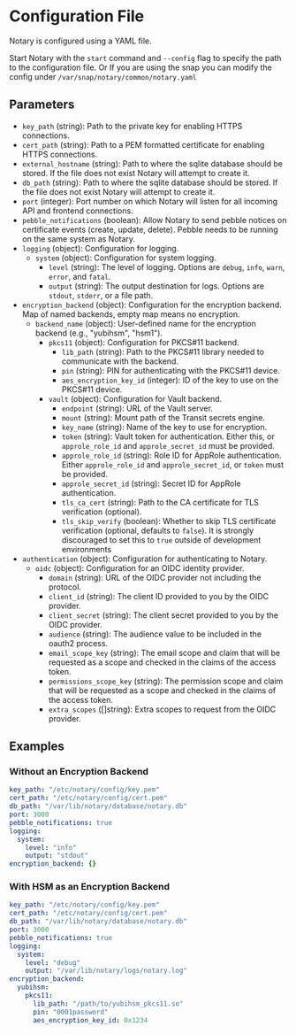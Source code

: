 # Configuration File

Notary is configured using a YAML file.

Start Notary with the `start` command and `--config` flag to specify the path to the configuration file.
Or If you are using the snap you can modify the config under `/var/snap/notary/common/notary.yaml`

## Parameters

- `key_path` (string): Path to the private key for enabling HTTPS connections.
- `cert_path` (string): Path to a PEM formatted certificate for enabling HTTPS connections.
- `external_hostname` (string): Path to where the sqlite database should be stored. If the file does not exist Notary will attempt to create it.
- `db_path` (string): Path to where the sqlite database should be stored. If the file does not exist Notary will attempt to create it.
- `port` (integer): Port number on which Notary will listen for all incoming API and frontend connections.
- `pebble_notifications` (boolean): Allow Notary to send pebble notices on certificate events (create, update, delete). Pebble needs to be running on the same system as Notary.
- `logging` (object): Configuration for logging.
  - `system` (object): Configuration for system logging.
    - `level` (string): The level of logging. Options are `debug`, `info`, `warn`, `error`, and `fatal`.
    - `output` (string): The output destination for logs. Options are `stdout`, `stderr`, or a file path.
- `encryption_backend` (object): Configuration for the encryption backend. Map of named backends, empty map means no encryption.
  - `backend_name` (object): User-defined name for the encryption backend (e.g., "yubihsm", "hsm1").
    - `pkcs11` (object): Configuration for PKCS#11 backend.
      - `lib_path` (string): Path to the PKCS#11 library needed to communicate with the backend.
      - `pin` (string): PIN for authenticating with the PKCS#11 device.
      - `aes_encryption_key_id` (integer): ID of the key to use on the PKCS#11 device.
    - `vault` (object): Configuration for Vault backend.
      - `endpoint` (string): URL of the Vault server.
      - `mount` (string): Mount path of the Transit secrets engine.
      - `key_name` (string): Name of the key to use for encryption.
      - `token` (string): Vault token for authentication. Either this, or `approle_role_id` and `approle_secret_id` must be provided.
      - `approle_role_id` (string): Role ID for AppRole authentication. Either `approle_role_id` and `approle_secret_id`, or `token` must be provided.
      - `approle_secret_id` (string): Secret ID for AppRole authentication.
      - `tls_ca_cert` (string): Path to the CA certificate for TLS verification (optional).
      - `tls_skip_verify` (boolean): Whether to skip TLS certificate verification (optional, defaults to `false`). It is strongly discouraged to set this to `true` outside of development environments
- `authentication` (object): Configuration for authenticating to Notary.
  - `oidc` (object): Configuration for an OIDC identity provider.
    - `domain` (string): URL of the OIDC provider not including the protocol.
    - `client_id` (string): The client ID provided to you by the OIDC provider.
    - `client_secret` (string): The client secret provided to you by the OIDC provider.
    - `audience` (string): The audience value to be included in the oauth2 process.
    - `email_scope_key` (string): The email scope and claim that will be requested as a scope and checked in the claims of the access token.
    - `permissions_scope_key` (string): The permission scope and claim that will be requested as a scope and checked in the claims of the access token.
    - `extra_scopes` ([]string): Extra scopes to request from the OIDC provider.

## Examples

### Without an Encryption Backend

```yaml
key_path: "/etc/notary/config/key.pem"
cert_path: "/etc/notary/config/cert.pem"
db_path: "/var/lib/notary/database/notary.db"
port: 3000
pebble_notifications: true
logging:
  system:
    level: "info"
    output: "stdout"
encryption_backend: {}
```

### With HSM as an Encryption Backend

```yaml
key_path: "/etc/notary/config/key.pem"
cert_path: "/etc/notary/config/cert.pem"
db_path: "/var/lib/notary/database/notary.db"
port: 3000
pebble_notifications: true
logging:
  system:
    level: "debug"
    output: "/var/lib/notary/logs/notary.log"
encryption_backend:
  yubihsm:
    pkcs11:
      lib_path: "/path/to/yubihsm_pkcs11.so"
      pin: "0001password"
      aes_encryption_key_id: 0x1234
```
